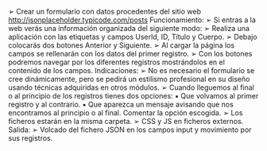 ➢ Crear un formulario con datos procedentes del sitio web http://jsonplaceholder.typicode.com/posts
Funcionamiento:
➢ Si entras a la web verás una información organizada del siguiente modo:
➢ Realiza una aplicación con las etiquetas y campos UserId, ID, Título y Cuerpo.
➢ Debajo colocarás dos botones Anterior y Siguiente.
➢ Al cargar la página los campos se rellenarán con los datos del primer registro.
➢ Con los botones podremos navegar por los diferentes registros mostrándolos en el contenido de los campos.
Indicaciones:
➢ No es necesario el formulario se cree dinámicamente, pero se pedirá un estilismo profesional en su diseño usando técnicas adquiridas en otros módulos.
➢ Cuando lleguemos al final o al principio de los registros tienes dos opciones:
▪ Que volvamos al primer registro y al contrario.
▪ Que aparezca un mensaje avisando que nos encontramos al principio o al final.
Comentar la opción escogida.
➢ Los ficheros estarán en la misma carpeta.
➢ CSS y JS en ficheros externos.
Salida:
➢ Volcado del fichero JSON en los campos input y movimiento por sus registros.